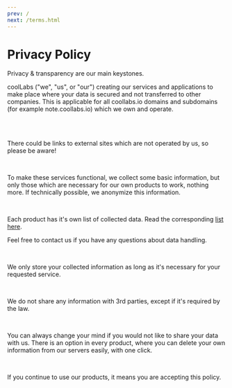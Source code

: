 ```yaml
---
prev: /
next: /terms.html
---
```

# Privacy Policy

<div class="text-justify">
Privacy & transparency are our main keystones. 

<br/>

coolLabs ("we", "us", or "our") creating our services and applications to make place where your data is secured and not transferred to other companies. This is applicable for all coollabs.io domains and subdomains (for example note.coollabs.io) which we own and operate.   

<br/>
<br/>


There could be links to external sites which are not operated by us, so please be aware!

<br/>

To make these services functional, we collect some basic information, but only those which are necessary for our own products to work, nothing more. If technically possible, we anonymize this information.

<br/>

Each product has it's own list of collected data. Read the corresponding [list here](docs/).

Feel free to contact us if you have any questions about data handling.

<br/>

We only store your collected information as long as it's necessary for your requested service.

<br/>

We do not share any information with 3rd parties, except if it's required by the law.

<br/>

You can always change your mind if you would not like to share your data with us. 
There is an option in every product, where you can delete your own information from our servers easily, with one click.

<br/>

If you continue to use our products, it means you are accepting this policy.


</div>
